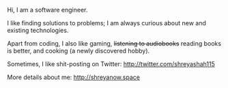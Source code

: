 Hi, I am a software engineer.

I like finding solutions to problems; I am always curious about new and existing technologies.

Apart from coding, I also like gaming, ~~listening to audiobooks~~ reading books is better, and cooking (a newly discovered hobby).

Sometimes, I like shit-posting on Twitter: http://twitter.com/shreyashah115

More details about me: http://shreyanow.space
